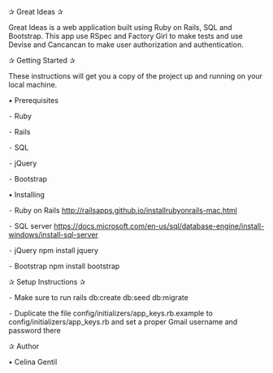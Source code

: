 ✰ Great Ideas ✰

Great Ideas is a web application built using Ruby on Rails, SQL and Bootstrap. This app use RSpec and Factory Girl to make tests and use Devise and Cancancan to make user authorization and authentication.

✰ Getting Started ✰

These instructions will get you a copy of the project up and running on your local machine.

• Prerequisites

⁃ Ruby

⁃ Rails

⁃ SQL

⁃ jQuery

⁃ Bootstrap

• Installing

⁃ Ruby on Rails http://railsapps.github.io/installrubyonrails-mac.html

⁃ SQL server https://docs.microsoft.com/en-us/sql/database-engine/install-windows/install-sql-server

⁃ jQuery npm install jquery

⁃ Bootstrap npm install bootstrap

✰ Setup Instructions ✰

⁃ Make sure to run rails db:create db:seed db:migrate

⁃ Duplicate the file config/initializers/app_keys.rb.example to config/initializers/app_keys.rb and set a proper Gmail username and password there

✰ Author

• Celina Gentil
